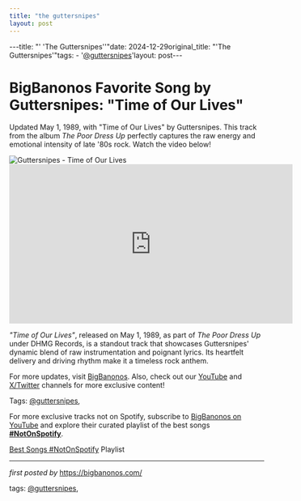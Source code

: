 ```yaml
---
title: "the guttersnipes"
layout: post
---
```

---title: "' 'The Guttersnipes''"date: 2024-12-29original_title: "'The Guttersnipes'"tags:  - '[@guttersnipes](/tags/guttersnipes/)'layout: post---<!-- Title of the Post --><h1 >BigBanonos Favorite Song by Guttersnipes: "Time of Our Lives"</h1> <!-- Introductory Text --><p >Updated May 1, 1989, with "Time of Our Lives" by Guttersnipes. This track from the album *The Poor Dress Up* perfectly captures the raw energy and emotional intensity of late '80s rock. Watch the video below!</p> <!-- Featured Image --><div > <img src="https://i.scdn.co/image/ab67616d0000b27329a113efe8b2265983dfe05d" alt="Guttersnipes - Time of Our Lives" /></div> <!-- YouTube Video Embed --><div > <iframe width="560" height="315" src="https://www.youtube.com/embed/VIDEO_ID" frameborder="0" allowfullscreen></iframe></div> <!-- Song Information --><div > <p><em>"Time of Our Lives"</em>, released on May 1, 1989, as part of *The Poor Dress Up* under DHMG Records, is a standout track that showcases Guttersnipes' dynamic blend of raw instrumentation and poignant lyrics. Its heartfelt delivery and driving rhythm make it a timeless rock anthem.</p></div> <!-- Footer Links --><div > <p>For more updates, visit <a href="https://bigbanonos.com/" target="_blank">BigBanonos</a>. Also, check out our <a href="https://www.youtube.com/[@BigBanonos](/tags/BigBanonos/)" target="_blank">YouTube</a> and <a href="https://x.com/bigbanonos" target="_blank">X/Twitter</a> channels for more exclusive content!</p></div> <!-- Tags --><p >Tags: [@guttersnipes](/tags/guttersnipes/),</p><!--Subscribe and Playlist Links--><div>    <p>For more exclusive tracks not on Spotify, subscribe to <a href="https://www.youtube.com/[@BigBanonos](/tags/BigBanonos/)" target="_blank">BigBanonos on YouTube</a> and explore their curated playlist of the best songs <strong>[#NotOnSpotify](/tags/NotOnSpotify/)</strong>.</p>    <p><a href="https://www.youtube.com/playlist?list=PLtuNtuTatqI0kFahUCbtbfenC_ET5O_tr" target="_blank">Best Songs [#NotOnSpotify](/tags/NotOnSpotify/) Playlist<br /></a></p></div><hr /><p><em>first posted by</em> <a href="https://bigbanonos.com/" rel="noopener" target="_new">https://bigbanonos.com/</a></p><p>tags: [@guttersnipes](/tags/guttersnipes/),</p>